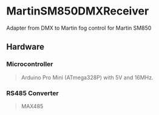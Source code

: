 # MartinSM850DMXReceiver
Adapter from DMX to Martin fog control for Martin SM850

## Hardware
### Microcontroller
> Arduino Pro Mini (ATmega328P) with 5V and 16MHz.
### RS485 Converter
> MAX485